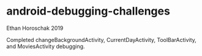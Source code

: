 # android-debugging-challenges

Ethan Horoschak 2019

Completed changeBackgroundActivity, CurrentDayActivity, ToolBarActivity, and MoviesActivity debugging.
